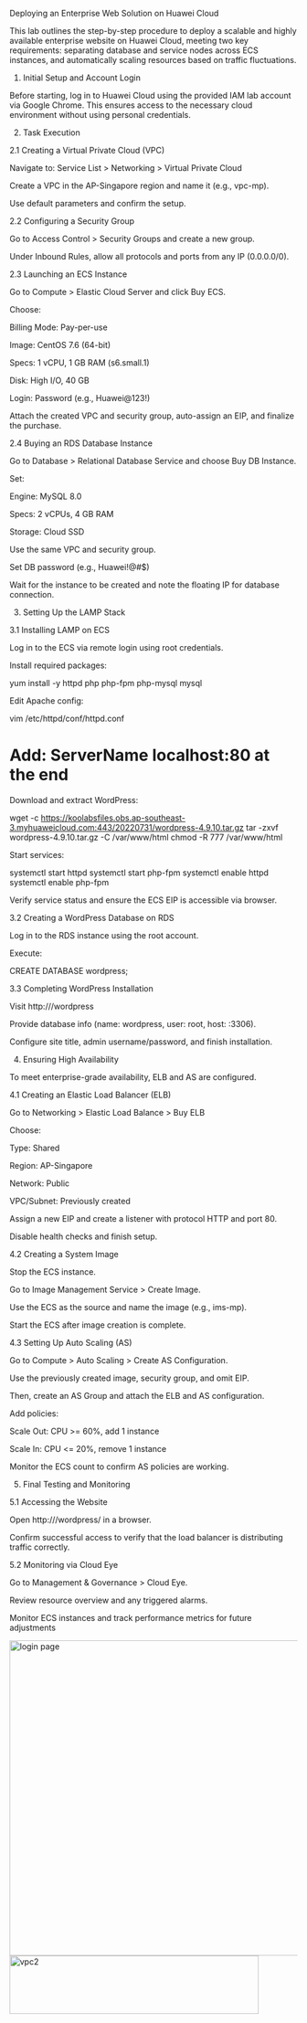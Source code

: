  Deploying an Enterprise Web Solution on Huawei Cloud

This lab outlines the step-by-step procedure to deploy a scalable and highly available enterprise website on Huawei Cloud, meeting two key requirements: separating database and service nodes across ECS instances, and automatically scaling resources based on traffic fluctuations.

1. Initial Setup and Account Login

Before starting, log in to Huawei Cloud using the provided IAM lab account via Google Chrome. This ensures access to the necessary cloud environment without using personal credentials.

2. Task Execution

2.1 Creating a Virtual Private Cloud (VPC)

Navigate to: Service List > Networking > Virtual Private Cloud

Create a VPC in the AP-Singapore region and name it (e.g., vpc-mp).

Use default parameters and confirm the setup.

2.2 Configuring a Security Group

Go to Access Control > Security Groups and create a new group.

Under Inbound Rules, allow all protocols and ports from any IP (0.0.0.0/0).

2.3 Launching an ECS Instance

Go to Compute > Elastic Cloud Server and click Buy ECS.

Choose:

Billing Mode: Pay-per-use

Image: CentOS 7.6 (64-bit)

Specs: 1 vCPU, 1 GB RAM (s6.small.1)

Disk: High I/O, 40 GB

Login: Password (e.g., Huawei@123!)

Attach the created VPC and security group, auto-assign an EIP, and finalize the purchase.

2.4 Buying an RDS Database Instance

Go to Database > Relational Database Service and choose Buy DB Instance.

Set:

Engine: MySQL 8.0

Specs: 2 vCPUs, 4 GB RAM

Storage: Cloud SSD

Use the same VPC and security group.

Set DB password (e.g., Huawei!@#$)

Wait for the instance to be created and note the floating IP for database connection.

3. Setting Up the LAMP Stack

3.1 Installing LAMP on ECS

Log in to the ECS via remote login using root credentials.

Install required packages:

yum install -y httpd php php-fpm php-mysql mysql

Edit Apache config:

vim /etc/httpd/conf/httpd.conf
# Add: ServerName localhost:80 at the end

Download and extract WordPress:

wget -c https://koolabsfiles.obs.ap-southeast-3.myhuaweicloud.com:443/20220731/wordpress-4.9.10.tar.gz
tar -zxvf wordpress-4.9.10.tar.gz -C /var/www/html
chmod -R 777 /var/www/html

Start services:

systemctl start httpd
systemctl start php-fpm
systemctl enable httpd
systemctl enable php-fpm

Verify service status and ensure the ECS EIP is accessible via browser.

3.2 Creating a WordPress Database on RDS

Log in to the RDS instance using the root account.

Execute:

CREATE DATABASE wordpress;

3.3 Completing WordPress Installation

Visit http://<ECS-EIP>/wordpress

Provide database info (name: wordpress, user: root, host: <RDS IP>:3306).

Configure site title, admin username/password, and finish installation.

4. Ensuring High Availability

To meet enterprise-grade availability, ELB and AS are configured.

4.1 Creating an Elastic Load Balancer (ELB)

Go to Networking > Elastic Load Balance > Buy ELB

Choose:

Type: Shared

Region: AP-Singapore

Network: Public

VPC/Subnet: Previously created

Assign a new EIP and create a listener with protocol HTTP and port 80.

Disable health checks and finish setup.

4.2 Creating a System Image

Stop the ECS instance.

Go to Image Management Service > Create Image.

Use the ECS as the source and name the image (e.g., ims-mp).

Start the ECS after image creation is complete.

4.3 Setting Up Auto Scaling (AS)

Go to Compute > Auto Scaling > Create AS Configuration.

Use the previously created image, security group, and omit EIP.

Then, create an AS Group and attach the ELB and AS configuration.

Add policies:

Scale Out: CPU >= 60%, add 1 instance

Scale In: CPU <= 20%, remove 1 instance

Monitor the ECS count to confirm AS policies are working.

5. Final Testing and Monitoring

5.1 Accessing the Website

Open http://<ELB-EIP>/wordpress/ in a browser.

Confirm successful access to verify that the load balancer is distributing traffic correctly.

5.2 Monitoring via Cloud Eye

Go to Management & Governance > Cloud Eye.

Review resource overview and any triggered alarms.

Monitor ECS instances and track performance metrics for future adjustments

<img width="1047" height="552" alt="login page" src="https://github.com/user-attachments/assets/315ef123-69d7-4201-89cb-eb3286bdaa32" />

<img width="436" height="102" alt="vpc2" src="https://github.com/user-attachments/assets/e0725849-2130-478e-9afe-151e3df81f49" />


